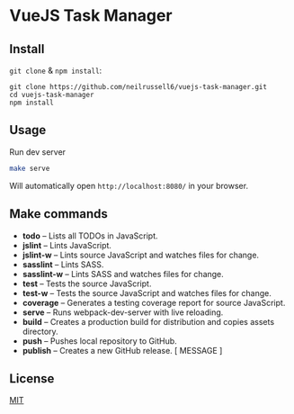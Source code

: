 VueJS Task Manager
==================

Install
-------

`git clone` & `npm install`:

```
git clone https://github.com/neilrussell6/vuejs-task-manager.git
cd vuejs-task-manager
npm install
```

Usage
-----

Run dev server

```bash
make serve
```

Will automatically open `http://localhost:8080/` in your browser.

Make commands
-------------

 * **todo** – Lists all TODOs in JavaScript.
 * **jslint** – Lints JavaScript.
 * **jslint-w** – Lints source JavaScript and watches files for change.
 * **sasslint** – Lints SASS.
 * **sasslint-w** – Lints SASS and watches files for change.
 * **test** – Tests the source JavaScript.
 * **test-w** – Tests the source JavaScript and watches files for change.
 * **coverage** – Generates a testing coverage report for source JavaScript.
 * **serve** – Runs webpack-dev-server with live reloading.
 * **build** – Creates a production build for distribution and copies assets directory.
 * **push** – Pushes local repository to GitHub.
 * **publish** – Creates a new GitHub release. [ MESSAGE ]

License
-------

[MIT](https://github.com/neilrussell6/vuejs-task-manager/blob/master/LICENSE)